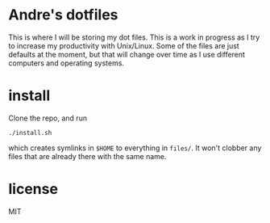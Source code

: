# Andre's dotfiles

This is where I will be storing my dot files. This is a work in progress as I try to increase
my productivity with Unix/Linux. Some of the files are just defaults at the moment, but that
will change over time as I use different computers and operating systems.

# install

Clone the repo, and run

    ./install.sh

which creates symlinks in `$HOME` to everything in `files/`. It won't clobber any files that are
already there with the same name.

# license

MIT
